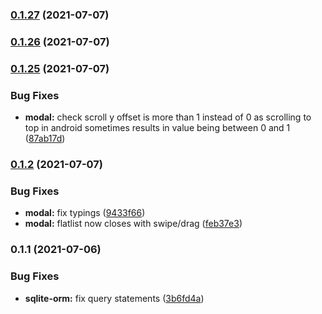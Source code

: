 ### [0.1.27](https://github.com///compare/modal@0.1.26...modal@0.1.27) (2021-07-07)

### [0.1.26](https://github.com///compare/modal@0.1.25...modal@0.1.26) (2021-07-07)

### [0.1.25](https://github.com///compare/modal@0.1.2...modal@0.1.25) (2021-07-07)


### Bug Fixes

* **modal:** check scroll y offset is more than 1 instead of 0 as scrolling to top in android sometimes results in value being between 0 and 1 ([87ab17d](https://github.com///commit/87ab17d215d007b6a1e52ed6ef72d242c2460a00))

### [0.1.2](https://github.com/thestrawhats/react-native-modules/compare/modal@0.1.1...modal@0.1.2) (2021-07-07)


### Bug Fixes

* **modal:** fix typings ([9433f66](https://github.com/thestrawhats/react-native-modules/commit/9433f668fccf9849e9dbb3a6b44ffb4effdfa8f3))
* **modal:** flatlist now closes with swipe/drag ([feb37e3](https://github.com/thestrawhats/react-native-modules/commit/feb37e30046ee2306419aa12dca901013ff2f51f))

### 0.1.1 (2021-07-06)


### Bug Fixes

* **sqlite-orm:** fix query statements ([3b6fd4a](https://github.com/thestrawhats/react-native-modules/commit/3b6fd4a56eec7907645de62db2b76fa43d3057a5))

